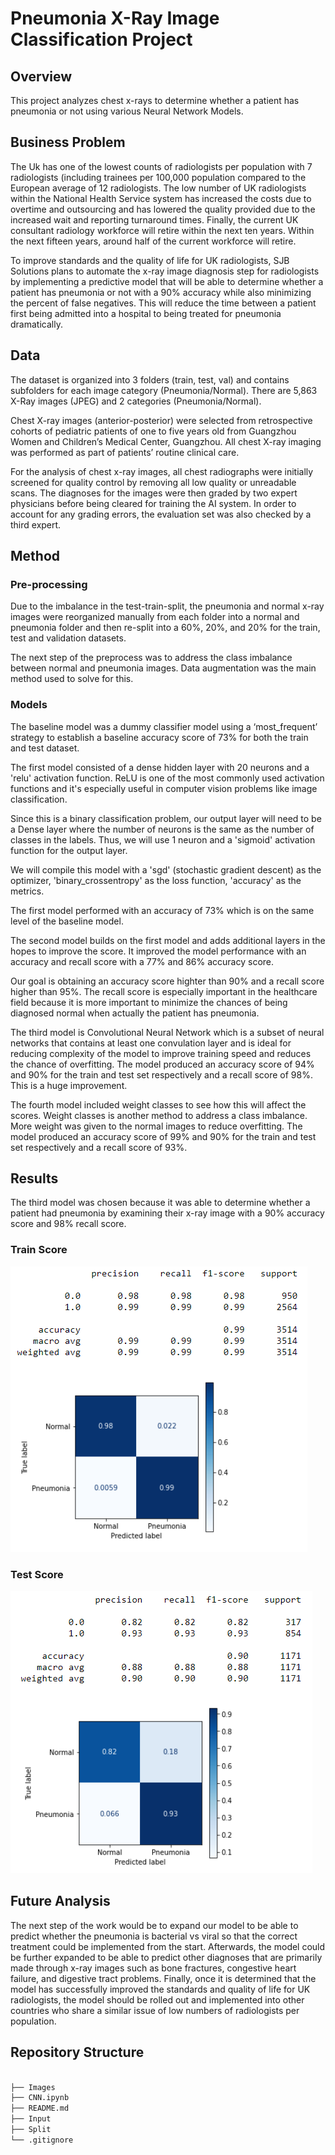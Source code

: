 # Pneumonia X-Ray Image Classification Project

## Overview

This project analyzes chest x-rays to determine whether a patient has pneumonia or not using various Neural Network Models.

## Business Problem

The Uk has one of the lowest counts of radiologists per population with 7 radiologists (including trainees per 100,000 population compared to the European average of 12 radiologists. The low number of UK radiologists within the National Health Service system has increased the costs due to overtime and outsourcing and has lowered the quality provided due to the increased wait and reporting turnaround times. Finally, the current UK consultant radiology workforce will retire within the next ten years. Within the next fifteen years, around half of the current workforce will retire.

To improve standards and the quality of life for UK radiologists, SJB Solutions plans to automate the x-ray image diagnosis step for radiologists by implementing a predictive model that will be able to determine whether a patient has pneumonia or not with a 90% accuracy while also minimizing the percent of false negatives. This will reduce the time between a patient first being admitted into a hospital to being treated for pneumonia dramatically. 

## Data

The dataset is organized into 3 folders (train, test, val) and contains subfolders for each image category (Pneumonia/Normal). There are 5,863 X-Ray images (JPEG) and 2 categories (Pneumonia/Normal).

Chest X-ray images (anterior-posterior) were selected from retrospective cohorts of pediatric patients of one to five years old from Guangzhou Women and Children’s Medical Center, Guangzhou. All chest X-ray imaging was performed as part of patients’ routine clinical care.

For the analysis of chest x-ray images, all chest radiographs were initially screened for quality control by removing all low quality or unreadable scans. The diagnoses for the images were then graded by two expert physicians before being cleared for training the AI system. In order to account for any grading errors, the evaluation set was also checked by a third expert.

## Method

### Pre-processing

Due to the imbalance in the test-train-split, the pneumonia and normal x-ray images were reorganized manually from each folder into a normal and pneumonia folder and then re-split into a 60%, 20%, and 20% for the train, test and validation datasets.

The next step of the preprocess was to address the class imbalance between normal and pneumonia images. Data augmentation was the main method used to solve for this. 


### Models

The baseline model was a dummy classifier model using a ‘most_frequent’ strategy to establish a baseline accuracy score of 73% for both the train and test dataset. 

The first model consisted of a dense hidden layer with 20 neurons and a 'relu' activation function. ReLU is one of the most commonly used activation functions and it's especially useful in computer vision problems like image classification.

Since this is a binary classification problem, our output layer will need to be a Dense layer where the number of neurons is the same as the number of classes in the labels. Thus, we will use 1 neuron and a 'sigmoid' activation function for the output layer.

We will compile this model with a 'sgd' (stochastic gradient descent) as the optimizer, 'binary_crossentropy' as the loss function, 'accuracy' as the metrics.

The first model performed with an accuracy of 73% which is on the same level of the baseline model.

The second model builds on the first model and adds additional layers in the hopes to improve the score. It improved the model performance with an accuracy and recall score with a 77% and 86% accuracy score.

Our goal is obtaining an accuracy score highter than 90% and a recall score higher than 95%. The recall score is especially important in the healthcare field because it is more important to minimize the chances of being diagnosed normal when actually the patient has pneumonia.

The third model is Convolutional Neural Network which is a subset of neural networks that contains at least one convulation layer and is ideal for reducing complexity of the model to improve training speed and reduces the chance of overfitting. The model produced an accuracy score of 94% and 90% for the train and test set respectively and a recall score of 98%. This is a huge improvement. 

The fourth model included weight classes to see how this will affect the scores. Weight classes is another method to address a class imbalance. More weight was given to the normal images to reduce overfitting. The model produced an accuracy score of 99% and 90% for the train and test set respectively and a recall score of 93%. 



## Results 

The third model was chosen because it was able to determine whether a patient had pneumonia by examining their x-ray image with a 90% accuracy score and 98% recall score.


### Train Score

![third_train_scores](./images/fourth_train_scores.PNG)

### Test Score

![third_test_scores](./images/fourth_test_scores.PNG)


## Future Analysis

The next step of the work would be to expand our model to be able to predict whether the pneumonia is bacterial vs viral so that the correct treatment could be implemented from the start. Afterwards, the model could be further expanded to be able to predict other diagnoses that are primarily made through x-ray images such as bone fractures, congestive heart failure, and digestive tract problems. Finally, once it is determined that the model has successfully improved the standards and quality of life for UK radiologists, the model should be rolled out and implemented into other countries who share a similar issue of low numbers of radiologists per population. 


## Repository Structure

```bash

├── Images                  
├── CNN.ipynb                  
├── README.md               
├── Input
├── Split             
└── .gitignore

```
